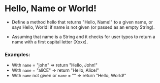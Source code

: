 # Hello, Name or World!

- Define a method hello that returns "Hello, Name!" to a given name, or says Hello, World! if name is not given (or passed as an empty String).

- Assuming that name is a String and it checks for user typos to return a name with a first capital letter (Xxxx).

### Examples:

- With `name` = "john" => return "Hello, John!"
- With `name` = "aliCE" => return "Hello, Alice!"
- With `name` not given
  or `name` = "" => return "Hello, World!"
